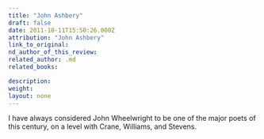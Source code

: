 ```yaml
---
title: "John Ashbery"
draft: false
date: 2011-10-11T15:50:26.000Z
attribution: "John Ashbery"
link_to_original:
nd_author_of_this_review:
related_author: .md
related_books:

description:
weight:
layout: none
---
```

I have always considered John Wheelwright to be one of the major poets of this century, on a level with Crane, Williams, and Stevens.

